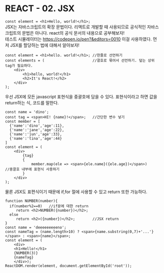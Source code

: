 # REACT - 02. JSX
`const element = <h1>Hello, world!</h1>;`   
JSX는 자바스크립트의 확장 문법이다.  리액트로 개발할 때 사용되므로 공식적인 자바스크립트의 문법은 아니다. react의 공식 문서의 내용으로 공부해보자!   
테스트 시뮬레이터는 https://codepen.io/pen?&editors=0010 이걸 사용하였다.
먼저 JSX를 할당하는 법에 대해서 알아보자!
```
const element = <h1>hello. world!</h1>;	//한줄로 선언하기
const elements = (						//괄호로 묶어서 선언하기. 덮는 상위 tag가 필요하다.
	<div>
		<h1>hello, world!</h1>
		<h2>It's React!</h2>
	</div>
);
```

우선 JSX에 모든 javascript 표현식을 중괄호에 담을 수 있다. 표현식이라고 하면 값을 return하는 식, 코드를 말한다.
```
const name = 'dino';
const tag = <span>HI! {name}!</span>;	//간단한 변수 넣기
const member = [
  {'name':'dino','age':11},
  {'name':'jane','age':22},
  {'name':'jun','age':33},
  {'name':'tina','age':44}
]
const element = (
	<div>
		{tag}
		{
			member.map(ele => <span>{ele.name}({ele.age})</span>)		//중괄호 내부에 표현식 사용하기
		}
	</div>
);
```

물론 JSX도 표편식이기 때문에 if,for 절에 사용할 수 있고 return 또한 가능하다.
```
function NUMBER(number){
  if(number%2==0)	//if문에 대한 return
     return <h2>NUMBER({number})</h2>;
  else
     return <h2>({number})</h2>;		//JSX return
}
const name = 'deeeeeeeeeno';
const nameTag = (name.length>10) ? <span>{name.substring(0,7)+'...'}</span> : <span>{name}</span>;
const element = (
    <div>
    <h1>Hello!</h1>
    {NUMBER(3)}
    {nameTag}
    </div>);
ReactDOM.render(element, document.getElementById('root'));
```

